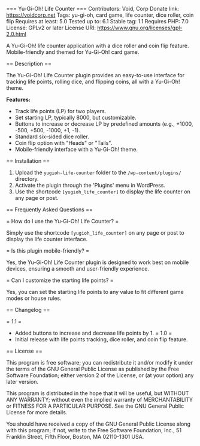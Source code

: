 === Yu-Gi-Oh! Life Counter ===
Contributors: Void, Corp
Donate link: https://voidcorp.net
Tags: yu-gi-oh, card game, life counter, dice roller, coin flip
Requires at least: 5.0
Tested up to: 6.1
Stable tag: 1.1
Requires PHP: 7.0
License: GPLv2 or later
License URI: https://www.gnu.org/licenses/gpl-2.0.html

A Yu-Gi-Oh! life counter application with a dice roller and coin flip feature. Mobile-friendly and themed for Yu-Gi-Oh! card game.

== Description ==

The Yu-Gi-Oh! Life Counter plugin provides an easy-to-use interface for tracking life points, rolling dice, and flipping coins, all with a Yu-Gi-Oh! theme.

**Features:**

- Track life points (LP) for two players.
- Set starting LP, typically 8000, but customizable.
- Buttons to increase or decrease LP by predefined amounts (e.g., +1000, -500, +500, -1000, +1, -1).
- Standard six-sided dice roller.
- Coin flip option with "Heads" or "Tails".
- Mobile-friendly interface with a Yu-Gi-Oh! theme.

== Installation ==

1. Upload the `yugioh-life-counter` folder to the `/wp-content/plugins/` directory.
2. Activate the plugin through the 'Plugins' menu in WordPress.
3. Use the shortcode `[yugioh_life_counter]` to display the life counter on any page or post.

== Frequently Asked Questions ==

= How do I use the Yu-Gi-Oh! Life Counter? =

Simply use the shortcode `[yugioh_life_counter]` on any page or post to display the life counter interface.

= Is this plugin mobile-friendly? =

Yes, the Yu-Gi-Oh! Life Counter plugin is designed to work best on mobile devices, ensuring a smooth and user-friendly experience.

= Can I customize the starting life points? =

Yes, you can set the starting life points to any value to fit different game modes or house rules.

== Changelog ==

= 1.1 =
* Added buttons to increase and decrease life points by 1.
= 1.0 =
* Initial release with life points tracking, dice roller, and coin flip feature.

== License ==

This program is free software; you can redistribute it and/or modify it under the terms of the GNU General Public License as published by the Free Software Foundation; either version 2 of the License, or (at your option) any later version.

This program is distributed in the hope that it will be useful, but WITHOUT ANY WARRANTY; without even the implied warranty of MERCHANTABILITY or FITNESS FOR A PARTICULAR PURPOSE. See the GNU General Public License for more details.

You should have received a copy of the GNU General Public License along with this program; if not, write to the Free Software Foundation, Inc., 51 Franklin Street, Fifth Floor, Boston, MA 02110-1301 USA.
